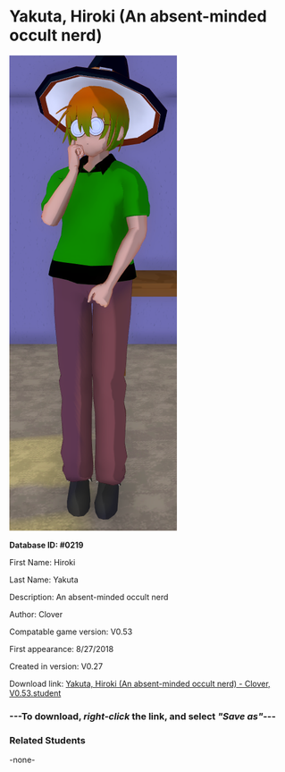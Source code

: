 # Yakuta, Hiroki (An absent-minded occult nerd)

<img src="../../Files/Images/Yakuta, Hiroki (An absent-minded occult nerd).png" title="Yakuta, Hiroki (An absent-minded occult nerd) - Clover, V0.53">

**Database ID: #0219**

First Name: Hiroki

Last Name: Yakuta

Description: An absent-minded occult nerd

Author: Clover

Compatable game version: V0.53

First appearance: 8/27/2018

Created in version: V0.27

Download link: <a href="https://raw.githubusercontent.com/Arbiter1223/Daigaku-Gurashi-Custom-Students/master/Files/Student%20Files/Yakuta%2C%20Hiroki%20(An%20absent-minded%20occult%20nerd)%20-%20Clover%2C%20V0.53.student">Yakuta, Hiroki (An absent-minded occult nerd) - Clover, V0.53.student</a>

### ---**To download, _right-click_ the link, and select _"Save as"_**---

### Related Students

-none-
